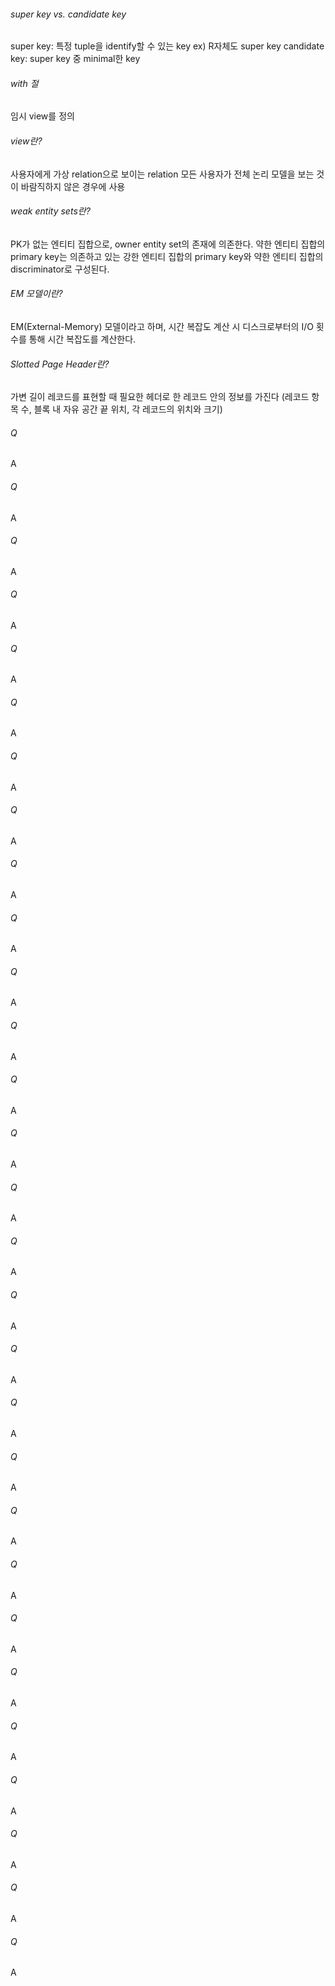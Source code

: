 ###### super key vs. candidate key
super key: 특정 tuple을 identify할 수 있는 key ex) R자체도 super key
candidate key: super key 중 minimal한 key
###### with 절
임시 view를 정의
###### view란?
사용자에게 가상 relation으로 보이는 relation
모든 사용자가 전체 논리 모델을 보는 것이 바람직하지 않은 경우에 사용
###### weak entity sets란?
PK가 없는 엔티티 집합으로, owner entity set의 존재에 의존한다.
약한 엔티티 집합의 primary key는 의존하고 있는 강한 엔티티 집합의 primary key와 약한 엔티티 집합의 discriminator로 구성된다.
###### EM 모델이란?
EM(External-Memory) 모델이라고 하며, 시간 복잡도 계산 시 디스크로부터의 I/O 횟수를 통해 시간 복잡도를 계산한다.
###### Slotted Page Header란?
가변 길이 레코드를 표현할 때 필요한 헤더로 한 레코드 안의 정보를 가진다 (레코드 항목 수, 블록 내 자유 공간 끝 위치, 각 레코드의 위치와 크기)
###### Q
A
###### Q
A
###### Q
A
###### Q
A
###### Q
A
###### Q
A
###### Q
A
###### Q
A
###### Q
A
###### Q
A
###### Q
A
###### Q
A
###### Q
A
###### Q
A
###### Q
A
###### Q
A
###### Q
A
###### Q
A
###### Q
A
###### Q
A
###### Q
A
###### Q
A
###### Q
A
###### Q
A
###### Q
A
###### Q
A
###### Q
A
###### Q
A
###### Q
A
